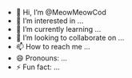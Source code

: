 - 👋 Hi, I’m @MeowMeowCod
- 👀 I’m interested in ...
- 🌱 I’m currently learning ...
- 💞️ I’m looking to collaborate on ...
- 📫 How to reach me ...
- 😄 Pronouns: ...
- ⚡ Fun fact: ...

<!---
MeowMeowCod/MeowMeowCod is a ✨ special ✨ repository because its `README.md` (this file) appears on your GitHub profile.
You can click the Preview link to take a look at your changes.
--->
